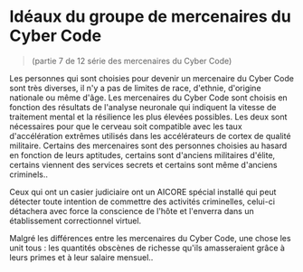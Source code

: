 # Idéaux du groupe de mercenaires du Cyber Code
> (partie 7 de 12 série des mercenaires du Cyber Code)
> 
Les personnes qui sont choisies pour devenir un mercenaire du Cyber Code sont très diverses, il n'y a pas de limites de race, d'ethnie, d'origine nationale ou même d'âge. Les mercenaires du Cyber Code sont choisis en fonction des résultats de l'analyse neuronale qui indiquent la vitesse de traitement mental et la résilience les plus élevées possibles. Les deux sont nécessaires pour que le cerveau soit compatible avec les taux d'accélération extrêmes utilisés dans les accélérateurs de cortex de qualité militaire. Certains des mercenaires sont des personnes choisies au hasard en fonction de leurs aptitudes, certains sont d'anciens militaires d'élite, certains viennent des services secrets et certains sont même d'anciens criminels.. 

Ceux qui ont un casier judiciaire ont un AICORE spécial installé qui peut détecter toute intention de commettre des activités criminelles, celui-ci  détachera avec force la conscience de l'hôte et l'enverra dans un établissement correctionnel virtuel. 

Malgré les différences entre les mercenaires du Cyber ​​Code, une chose les unit tous : les quantités obscènes de richesse qu'ils amasseraient grâce à leurs primes et à leur salaire mensuel..
